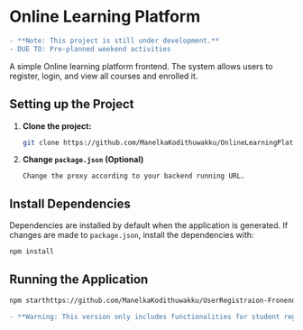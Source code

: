 # Online Learning Platform

```diff
- **Note: This project is still under development.**
- DUE TO: Pre-planned weekend activities
```

A simple Online learning platform frontend. The system allows users to register, login, and view all courses and enrolled it.

## Setting up the Project

1. **Clone the project:**

   ```bash
   git clone https://github.com/ManelkaKodithuwakku/OnlineLearningPlatformFrontend.git
   ```
2. **Change `package.json` (Optional)**
    ```
    Change the proxy according to your backend running URL.
    ```

## Install Dependencies

Dependencies are installed by default when the application is generated. If changes are made to `package.json`, install the dependencies with:

```bash
npm install
```

## Running the Application

```bash
npm starthttps://github.com/ManelkaKodithuwakku/UserRegistraion-Fronend-App.git
```

```diff
- **Warning: This version only includes functionalities for student registration and course enrollment. Other features are still under development.**
```